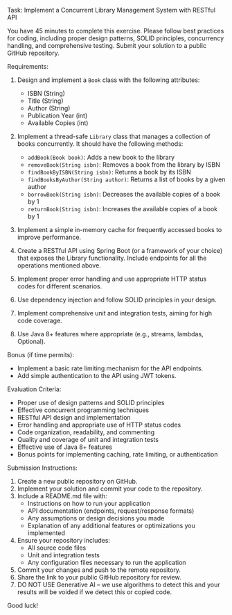 Task: Implement a Concurrent Library Management System with RESTful API

You have 45 minutes to complete this exercise. Please follow best practices for coding, including proper design patterns, SOLID principles, concurrency handling, and comprehensive testing. Submit your solution to a public GitHub repository.

Requirements:

1. Design and implement a `Book` class with the following attributes:
   - ISBN (String)
   - Title (String)
   - Author (String)
   - Publication Year (int)
   - Available Copies (int)

2. Implement a thread-safe `Library` class that manages a collection of books concurrently. It should have the following methods:
   - `addBook(Book book)`: Adds a new book to the library
   - `removeBook(String isbn)`: Removes a book from the library by ISBN
   - `findBookByISBN(String isbn)`: Returns a book by its ISBN
   - `findBooksByAuthor(String author)`: Returns a list of books by a given author
   - `borrowBook(String isbn)`: Decreases the available copies of a book by 1
   - `returnBook(String isbn)`: Increases the available copies of a book by 1

3. Implement a simple in-memory cache for frequently accessed books to improve performance.

4. Create a RESTful API using Spring Boot (or a framework of your choice) that exposes the Library functionality. Include endpoints for all the operations mentioned above.

5. Implement proper error handling and use appropriate HTTP status codes for different scenarios.

6. Use dependency injection and follow SOLID principles in your design.

7. Implement comprehensive unit and integration tests, aiming for high code coverage.

8. Use Java 8+ features where appropriate (e.g., streams, lambdas, Optional).

Bonus (if time permits):
- Implement a basic rate limiting mechanism for the API endpoints.
- Add simple authentication to the API using JWT tokens.

Evaluation Criteria:
- Proper use of design patterns and SOLID principles
- Effective concurrent programming techniques
- RESTful API design and implementation
- Error handling and appropriate use of HTTP status codes
- Code organization, readability, and commenting
- Quality and coverage of unit and integration tests
- Effective use of Java 8+ features
- Bonus points for implementing caching, rate limiting, or authentication

Submission Instructions:

1. Create a new public repository on GitHub.
2. Implement your solution and commit your code to the repository.
3. Include a README.md file with:
   - Instructions on how to run your application
   - API documentation (endpoints, request/response formats)
   - Any assumptions or design decisions you made
   - Explanation of any additional features or optimizations you implemented
4. Ensure your repository includes:
   - All source code files
   - Unit and integration tests
   - Any configuration files necessary to run the application
5. Commit your changes and push to the remote repository.
6. Share the link to your public GitHub repository for review.
7. DO NOT USE Generative AI – we use algorithms to detect this and your results will be voided if we detect this or copied code.

Good luck!